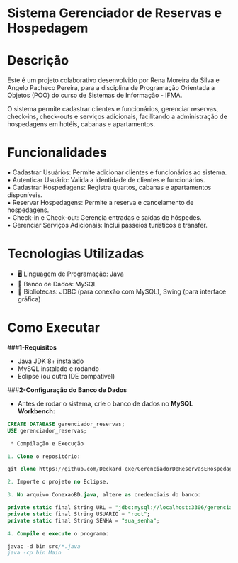 # Sistema Gerenciador de Reservas e Hospedagem

# Descrição
Este é um projeto colaborativo desenvolvido por Rena Moreira da Silva e Angelo Pacheco Pereira, para a disciplina de Programação Orientada a Objetos (POO) do curso de Sistemas de Informação - IFMA.

O sistema permite cadastrar clientes e funcionários, gerenciar reservas, check-ins, check-outs e serviços adicionais, facilitando a administração de hospedagens em hotéis, cabanas e apartamentos.

# Funcionalidades 
• Cadastrar Usuários: Permite adicionar clientes e funcionários ao sistema.  
• Autenticar Usuário: Valida a identidade de clientes e funcionários.  
• Cadastrar Hospedagens: Registra quartos, cabanas e apartamentos disponíveis.  
• Reservar Hospedagens: Permite a reserva e cancelamento de hospedagens.  
• Check-in e Check-out: Gerencia entradas e saídas de hóspedes.  
• Gerenciar Serviços Adicionais: Inclui passeios turísticos e transfer.

# Tecnologias Utilizadas
* 🖥️ Linguagem de Programação: Java
* 📂 Banco de Dados: MySQL
* 🔗 Bibliotecas: JDBC (para conexão com MySQL), Swing (para interface gráfica)

# Como Executar

###**1-Requisitos**

- Java JDK 8+ instalado
- MySQL instalado e rodando
- Eclipse (ou outra IDE compatível)


###**2-Configuração do Banco de Dados**

* Antes de rodar o sistema, crie o banco de dados no **MySQL Workbench:**
  
```sql 
CREATE DATABASE gerenciador_reservas;
USE gerenciador_reservas; 

 * Compilação e Execução

1. Clone o repositório:

git clone https://github.com/Deckard-exe/GerenciadorDeReservasEHospedagem.git

2. Importe o projeto no Eclipse.

3. No arquivo ConexaoBD.java, altere as credenciais do banco:

private static final String URL = "jdbc:mysql://localhost:3306/gerenciador_reservas";
private static final String USUARIO = "root"; 
private static final String SENHA = "sua_senha";

4. Compile e execute o programa:

javac -d bin src/*.java
java -cp bin Main
